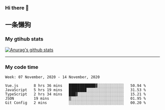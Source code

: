 ### Hi there 👋

## 一条懒狗
<!--
**kiss-me-quickly/kiss-me-quickly** is a ✨ _special_ ✨ repository because its `README.md` (this file) appears on your GitHub profile.

Here are some ideas to get you started:

- 🔭 I’m currently working on ...
- 🌱 I’m currently learning ...
- 👯 I’m looking to collaborate on ...
- 🤔 I’m looking for help with ...
- 💬 Ask me about ...
- 📫 How to reach me: ...
- 😄 Pronouns: ...
- ⚡ Fun fact: ...
-->


### My gtihub stats

[![Anurag's github stats](https://github-readme-stats.vercel.app/api?username=kiss-me-quickly)](https://github.com/anuraghazra/github-readme-stats)

***

### My code time

<!--START_SECTION:waka-->
```text
Week: 07 November, 2020 - 14 November, 2020

Vue.js       8 hrs 36 mins   ████████████▓░░░░░░░░░░░░   50.94 % 
JavaScript   5 hrs 19 mins   ████████░░░░░░░░░░░░░░░░░   31.53 % 
TypeScript   2 hrs 34 mins   ███▓░░░░░░░░░░░░░░░░░░░░░   15.21 % 
JSON         19 mins         ▒░░░░░░░░░░░░░░░░░░░░░░░░   01.95 % 
Git Config   2 mins          ░░░░░░░░░░░░░░░░░░░░░░░░░   00.20 % 
```
<!--END_SECTION:waka-->
